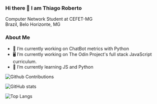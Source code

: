 ### Hi there 👋 I am Thiago Roberto 

Computer Network Student at CEFET-MG<br>
Brazil, Belo Horizonte, MG


### About Me
- 🔭 I’m currently working on ChatBot metrics with Python
- 🖥️ I’m currently working on The Odin Project's full stack JavaScript curriculum.
- 🌱 I’m currently learning JS and Python



![Github Contributions](https://github-readme-streak-stats.herokuapp.com/?user=supertgo)

![GitHub stats](https://github-readme-stats.vercel.app/api?username=supertgo&theme=dark&show_icons=true)

![Top Langs](https://github-readme-stats.vercel.app/api/top-langs/?username=supertgo&layout=compact)

